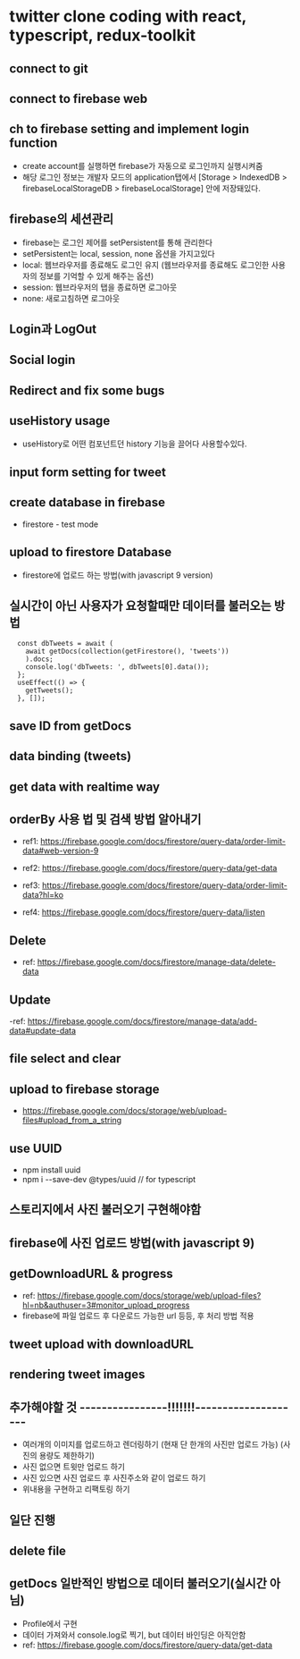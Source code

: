 # twitter clone coding with react, typescript, redux-toolkit

## connect to git

## connect to firebase web

## ch to firebase setting and implement login function

- create account를 실행하면 firebase가 자동으로 로그인까지 실행시켜줌
- 해당 로그인 정보는 개발자 모드의
  application탭에서 [Storage > IndexedDB > firebaseLocalStorageDB > firebaseLocalStorage] 안에 저장돼있다.

## firebase의 세션관리

- firebase는 로그인 제어를 setPersistent를 통해 관리한다
- setPersistent는 local, session, none 옵션을 가지고있다
- local: 웹브라우저를 종료해도 로그인 유지
  (웹브라우저를 종료해도 로그인한 사용자의 정보를 기억할 수 있게 해주는 옵션)
- session: 웹브라우저의 탭을 종료하면 로그아웃
- none: 새로고침하면 로그아웃

## Login과 LogOut

## Social login

## Redirect and fix some bugs

## useHistory usage

- useHistory로 어떤 컴포넌트던 history 기능을 끌어다 사용할수있다.

## input form setting for tweet

## create database in firebase

- firestore - test mode

## upload to firestore Database

- firestore에 업로드 하는 방법(with javascript 9 version)

## 실시간이 아닌 사용자가 요청할때만 데이터를 불러오는 방법

```
  const dbTweets = await (
    await getDocs(collection(getFirestore(), 'tweets'))
    ).docs;
    console.log('dbTweets: ', dbTweets[0].data());
  };
  useEffect(() => {
    getTweets();
  }, []);
```

## save ID from getDocs

## data binding (tweets)

## get data with realtime way

## orderBy 사용 법 및 검색 방법 알아내기

- ref1: https://firebase.google.com/docs/firestore/query-data/order-limit-data#web-version-9
- ref2: https://firebase.google.com/docs/firestore/query-data/get-data
- ref3: https://firebase.google.com/docs/firestore/query-data/order-limit-data?hl=ko

- ref4: https://firebase.google.com/docs/firestore/query-data/listen

## Delete

- ref: https://firebase.google.com/docs/firestore/manage-data/delete-data

## Update

-ref: https://firebase.google.com/docs/firestore/manage-data/add-data#update-data

## file select and clear

## upload to firebase storage

- https://firebase.google.com/docs/storage/web/upload-files#upload_from_a_string

## use UUID

- npm install uuid
- npm i --save-dev @types/uuid // for typescript

## 스토리지에서 사진 불러오기 구현해야함

## firebase에 사진 업로드 방법(with javascript 9)

## getDownloadURL & progress

- ref: https://firebase.google.com/docs/storage/web/upload-files?hl=nb&authuser=3#monitor_upload_progress
- firebase에 파일 업로드 후 다운로드 가능한 url 등등, 후 처리 방법 적용

## tweet upload with downloadURL

## rendering tweet images

## 추가해야할 것 ----------------!!!!!!!--------------------

- 여러개의 이미지를 업로드하고 렌더링하기
  (현재 단 한개의 사진만 업로드 가능)
  (사진의 용량도 제한하기)
- 사진 없으면 트윗만 업로드 하기
- 사진 있으면 사진 업로드 후 사진주소와 같이 업로드 하기
- 위내용을 구현하고 리팩토링 하기

## 일단 진행

## delete file

## getDocs 일반적인 방법으로 데이터 불러오기(실시간 아님)

- Profile에서 구현
- 데이터 가져와서 console.log로 찍기, but 데이터 바인딩은 아직안함
- ref: https://firebase.google.com/docs/firestore/query-data/get-data
